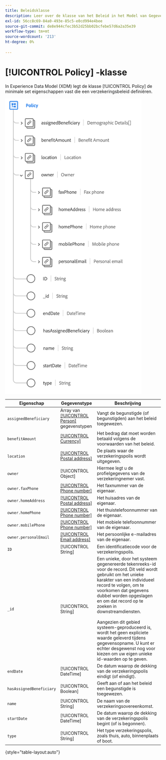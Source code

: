 ```yaml
---
title: Beleidsklasse
description: Leer over de klasse van het Beleid in het Model van Gegevens van de Ervaring (XDM).
exl-id: 56cc8c69-84a0-493e-85c5-e0cd994e4bee
source-git-commit: de8e944cfec3b52d25bb02bcfebe57d6a2a35e39
workflow-type: tm+mt
source-wordcount: '213'
ht-degree: 0%

---
```


# [!UICONTROL Policy] -klasse

In Experience Data Model (XDM) legt de klasse [!UICONTROL Policy] de minimale set eigenschappen vast die een verzekeringsbeleid definiëren.

![](../images/classes/policy.png)

| Eigenschap | Gegevenstype | Beschrijving |
| --- | --- | --- |
| `assignedBeneficiary` | Array van [[!UICONTROL Person]](../data-types/person.md) gegevenstypen | Vangt de begunstigde (of begunstigden) aan het beleid toegewezen. |
| `benefitAmount` | [[!UICONTROL Currency]](../data-types/currency.md) | Het bedrag dat moet worden betaald volgens de voorwaarden van het beleid. |
| `location` | [[!UICONTROL Postal address]](../data-types/postal-address.md) | De plaats waar de verzekeringspolis wordt uitgegeven. |
| `owner` | [!UICONTROL Object] | Hiermee legt u de profielgegevens van de verzekeringnemer vast. |
| `owner.faxPhone` | [[!UICONTROL Phone number]](../data-types/phone-number.md) | Het faxnummer van de eigenaar. |
| `owner.homeAddress` | [[!UICONTROL Postal address]](../data-types/postal-address.md) | Het huisadres van de eigenaar. |
| `owner.homePhone` | [[!UICONTROL Phone number]](../data-types/phone-number.md) | Het thuistelefoonnummer van de eigenaar. |
| `owner.mobilePhone` | [[!UICONTROL Phone number]](../data-types/phone-number.md) | Het mobiele telefoonnummer van de eigenaar. |
| `owner.personalEmail` | [[!UICONTROL Email address]](../data-types/email-address.md) | Het persoonlijke e-mailadres van de eigenaar. |
| `ID` | [!UICONTROL String] | Een identificatiecode voor de verzekeringspolis. |
| `_id` | [!UICONTROL String] | Een unieke, door het systeem gegenereerde tekenreeks-id voor de record. Dit veld wordt gebruikt om het unieke karakter van een individueel record te volgen, om te voorkomen dat gegevens dubbel worden opgeslagen en om dat record op te zoeken in downstreamdiensten.<br><br> Aangezien dit gebied systeem-geproduceerd is, wordt het geen expliciete waarde geleverd tijdens gegevensopname. U kunt er echter desgewenst nog voor kiezen om uw eigen unieke id-waarden op te geven. |
| `endDate` | [!UICONTROL DateTime] | De datum waarop de dekking van de verzekeringspolis eindigt (of eindigt). |
| `hasAssignedBeneficiary` | [!UICONTROL Boolean] | Geeft aan of aan het beleid een begunstigde is toegewezen. |
| `name` | [!UICONTROL String] | De naam van de verzekeringsovereenkomst. |
| `startDate` | [!UICONTROL DateTime] | De datum waarop de dekking van de verzekeringspolis begint (of is begonnen). |
| `type` | [!UICONTROL String] | Het type verzekeringspolis, zoals thuis, auto, binnenplaats of boot. |

{style="table-layout:auto"}
